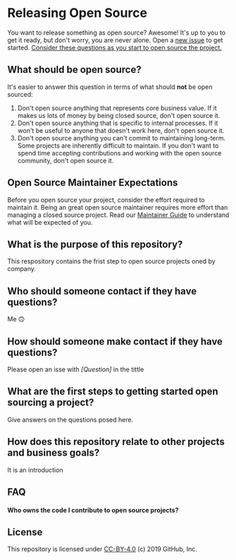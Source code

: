 # Releasing Open Source

You want to release something as open source? Awesome! It's up to you to get it ready, but don't worry, you are never alone. Open a [new issue](issues/new?template=new-release.md) to get started. [Consider these questions as you start to open source the project.](docs/key-questions-for-choosing-projects.md)

## What should be open source?

It's easier to answer this question in terms of what should **not** be open sourced:

1. Don't open source anything that represents core business value.  If it makes us lots of money by being closed source, don't open source it.
2. Don't open source anything that is specific to internal processes. If it won't be useful to anyone that doesn't work here, don't open source it.
3. Don't open source anything you can't commit to maintaining long-term. Some projects are inherently difficult to maintain. If you don't want to spend time accepting contributions and working with the open source community, don't open source it.

## Open Source Maintainer Expectations

Before you open source your project, consider the effort required to maintain it. Being an great open source maintainer requires more effort than managing a closed source project. Read our [Maintainer Guide](docs/maintainers-guide.md) to understand what will be expected of you.

## What is the purpose of this repository?

This respository contains the frist step to open source projects oned by company.

## Who should someone contact if they have questions?

Me 🙃

## How should someone make contact if they have questions?

Please open an isse with *[Question]* in the tittle

## What are the first steps to getting started open sourcing a project?

Give answers on the questions posed here.

## How does this repository relate to other projects and business goals?

It is an introduction

## FAQ

#### Who owns the code I contribute to open source projects?

## License

This repository is licensed under [CC-BY-4.0](../LICENSE) (c) 2019 GitHub, Inc.
